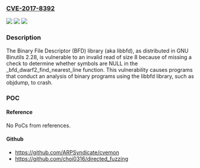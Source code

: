 ### [CVE-2017-8392](https://cve.mitre.org/cgi-bin/cvename.cgi?name=CVE-2017-8392)
![](https://img.shields.io/static/v1?label=Product&message=n%2Fa&color=blue)
![](https://img.shields.io/static/v1?label=Version&message=n%2Fa&color=blue)
![](https://img.shields.io/static/v1?label=Vulnerability&message=n%2Fa&color=brighgreen)

### Description

The Binary File Descriptor (BFD) library (aka libbfd), as distributed in GNU Binutils 2.28, is vulnerable to an invalid read of size 8 because of missing a check to determine whether symbols are NULL in the _bfd_dwarf2_find_nearest_line function. This vulnerability causes programs that conduct an analysis of binary programs using the libbfd library, such as objdump, to crash.

### POC

#### Reference
No PoCs from references.

#### Github
- https://github.com/ARPSyndicate/cvemon
- https://github.com/choi0316/directed_fuzzing

